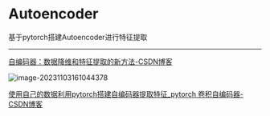 # Autoencoder
基于pytorch搭建Autoencoder进行特征提取

--------------------

[自编码器：数据降维和特征提取的新方法-CSDN博客](https://blog.csdn.net/qq_43546721/article/details/132534903)

![image-20231103161044378](C:\Users\YanJun\AppData\Roaming\Typora\typora-user-images\image-20231103161044378.png)

[使用自己的数据利用pytorch搭建自编码器提取特征_pytorch 卷积自编码器-CSDN博客](https://blog.csdn.net/xfysq_/article/details/130869358)
